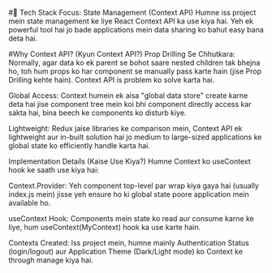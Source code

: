 #🌟 Tech Stack Focus: State Management (Context API)
Humne iss project mein state management ke liye React Context API ka use kiya hai. Yeh ek powerful tool hai jo bade applications mein data sharing ko bahut easy bana deta hai.

#Why Context API? (Kyun Context API?)
Prop Drilling Se Chhutkara: Normally, agar data ko ek parent se bohot saare nested children tak bhejna ho, toh hum props ko har component se manually pass karte hain (jise Prop Drilling kehte hain). Context API is problem ko solve karta hai.

Global Access: Context humein ek aisa "global data store" create karne deta hai jise component tree mein koi bhi component directly access kar sakta hai, bina beech ke components ko disturb kiye.

Lightweight: Redux jaise libraries ke comparison mein, Context API ek lightweight aur in-built solution hai jo medium to large-sized applications ke global state ko efficiently handle karta hai.

Implementation Details (Kaise Use Kiya?)
Humne Context ko useContext hook ke saath use kiya hai:

Context.Provider: Yeh component top-level par wrap kiya gaya hai (usually index.js mein) jisse yeh ensure ho ki global state poore application mein available ho.

useContext Hook: Components mein state ko read aur consume karne ke liye, hum useContext(MyContext) hook ka use karte hain.

Contexts Created: Iss project mein, humne mainly Authentication Status (login/logout) aur Application Theme (Dark/Light mode) ko Context ke through manage kiya hai.
